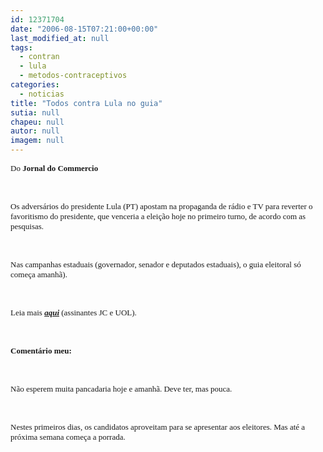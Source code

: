 ```yaml
---
id: 12371704
date: "2006-08-15T07:21:00+00:00"
last_modified_at: null
tags:
  - contran
  - lula
  - metodos-contraceptivos
categories:
  - noticias
title: "Todos contra Lula no guia"
sutia: null
chapeu: null
autor: null
imagem: null
---
```

<p><P></p>
<p><DIV id=corpo style=\"FONT-SIZE: 90%\"><FONT face=Verdana size=2>Do <STRONG>Jornal do Commercio</STRONG></FONT></DIV></p>
<p><DIV style=\"FONT-SIZE: 90%\"><FONT face=Verdana size=2></FONT>&nbsp;</DIV></p>
<p><DIV style=\"FONT-SIZE: 90%\"><FONT face=Verdana size=2>Os adversários do presidente Lula (PT) apostam na propaganda de rádio e TV para reverter o favoritismo do presidente, que venceria a eleição hoje no primeiro turno, de acordo com as pesquisas. </FONT></DIV></p>
<p><DIV style=\"FONT-SIZE: 90%\"><FONT face=Verdana size=2></FONT>&nbsp;</DIV></p>
<p><DIV style=\"FONT-SIZE: 90%\"><FONT face=Verdana size=2>Nas campanhas estaduais (governador, senador e deputados estaduais), o guia eleitoral só começa amanhã).</FONT></DIV></p>
<p><DIV style=\"FONT-SIZE: 90%\"><FONT face=Verdana size=2></FONT>&nbsp;</DIV></p>
<p><DIV style=\"FONT-SIZE: 90%\"><FONT face=Verdana size=2>Leia mais <STRONG><EM><A href=\"https://jc3.uol.com.br/jornal/2006/08/15/not_196735.php\" target=_blank>aqui</A></EM></STRONG> (assinantes JC e UOL).</FONT></DIV></p>
<p><DIV style=\"FONT-SIZE: 90%\"><FONT face=Verdana size=2></FONT>&nbsp;</DIV></p>
<p><DIV style=\"FONT-SIZE: 90%\"><FONT face=Verdana size=2><STRONG>Comentário meu:</STRONG></FONT></DIV></p>
<p><DIV style=\"FONT-SIZE: 90%\"><FONT face=Verdana size=2></FONT>&nbsp;</DIV></p>
<p><DIV style=\"FONT-SIZE: 90%\"><FONT face=Verdana size=2>Não esperem muita pancadaria hoje e amanhã. Deve ter, mas pouca. </FONT></DIV></p>
<p><DIV style=\"FONT-SIZE: 90%\"><FONT face=Verdana size=2></FONT>&nbsp;</DIV></p>
<p><DIV style=\"FONT-SIZE: 90%\"><FONT face=Verdana size=2>Nestes primeiros dias, os candidatos aproveitam para se apresentar aos eleitores. Mas até a próxima semana começa a porrada.</FONT></DIV> </p>
